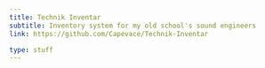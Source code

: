 ```yaml
---
title: Technik Inventar
subtitle: Inventory system for my old school's sound engineers
link: https://github.com/Capevace/Technik-Inventar

type: stuff
---
```

